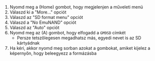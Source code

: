 1. Nyomd meg a (Home) gombot, hogy megjelenjen a műveleti menü
2. Válaszd ki a "More..." opciót
3. Válaszd az "SD format menu" opciót
4. Válaszd a "No EmuNAND" opciót
5. Válaszd az "Auto" opciót
6. Nyomd meg az (A) gombot, hogy elfogadd a `GM9SD` címkét
   - Persze tetszőlegesen megadhatsz más, egyedi nevet is az SD kártyádnak
7. Ha kéri, akkor nyomd meg sorban azokat a gombokat, amiket kijelez a képernyőn, hogy beleegyezz a formázásba
